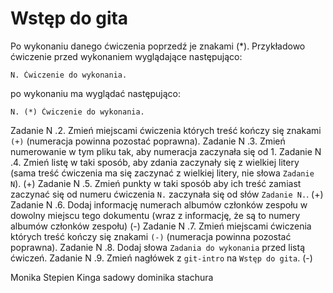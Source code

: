 # Wstęp do gita

Po wykonaniu danego ćwiczenia poprzedź je znakami (*).
Przykładowo ćwiczenie przed wykonaniem wyglądające następująco:
```
N. Ćwiczenie do wykonania.
```
po wykonaniu ma wyglądać następująco:
```
N. (*) Ćwiczenie do wykonania.
```

Zadanie N .2. Zmień miejscami ćwiczenia których treść kończy się znakami `(+)` (numeracja powinna pozostać poprawna).
Zadanie N .3. Zmień numerowanie w tym pliku tak, aby numeracja zaczynała się od 1.
Zadanie N .4. Zmień listę w taki sposób, aby zdania zaczynały się z wielkiej litery (sama treść ćwiczenia ma się zaczynać z wielkiej litery, nie słowa `Zadanie N`). (+)
Zadanie N .5. Zmień punkty w taki sposób aby ich treść zamiast zaczynać się od numeru ćwiczenia `N.` zaczynała się od słów `Zadanie N.`. (+)
Zadanie N .6. Dodaj informację numerach albumów członków zespołu w dowolny miejscu tego dokumentu (wraz z informację, że są to numery albumów członków zespołu) (-)
Zadanie N .7. Zmień miejscami ćwiczenia których treść kończy się znakami `(-)` (numeracja powinna pozostać poprawna).
Zadanie N .8. Dodaj słowa `Zadania do wykonania` przed listą ćwiczeń.
Zadanie N .9. Zmień nagłówek z `git-intro` na `Wstęp do gita`. (-)

Monika Stepien
Kinga sadowy
dominika stachura

